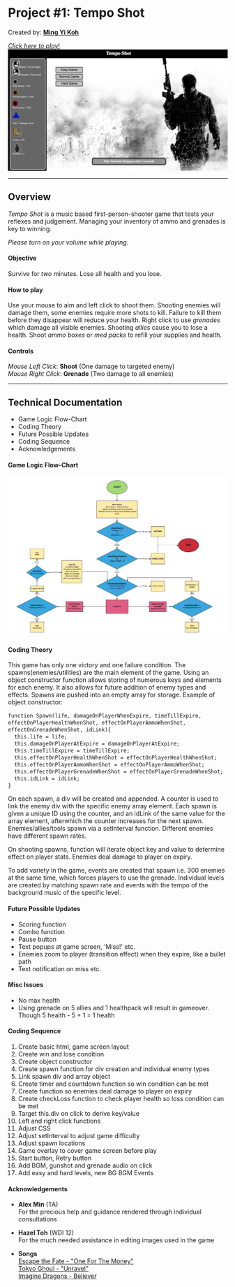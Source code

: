 # Project #1: Tempo Shot
Created by: [__Ming Yi Koh__](https://github.com/mingyikoh)
<br>

[*Click here to play*!](https://mingyikoh.github.io/project-1/)
![gameScreen](./assets/img/gameScreen.png)

---
## Overview
*Tempo Shot* is a music based first-person-shooter game that tests your reflexes and judgement. Managing your inventory of ammo and grenades is key to winning.

*Please turn on your volume while playing.*

#### Objective
Survive for *two* minutes. Lose all health and you lose.

#### How to play
Use your mouse to aim and left click to shoot them. Shooting enemies will damage them, some enemies require more shots to kill. Failure to kill them before they disappear will reduce your health.
Right click to use *grenades* which damage all visible enemies.
Shooting *allies* cause you to lose a health.
Shoot *ammo boxes* or *med packs* to refill your supplies and health.

#### Controls
*Mouse Left Click*: **Shoot** (One damage to targeted enemy)<br>
*Mouse Right Click*: **Grenade** (Two damage to all enemies)

---
## Technical Documentation
* Game Logic Flow-Chart
* Coding Theory
* Future Possible Updates
* Coding Sequence
* Acknowledgements

#### Game Logic Flow-Chart
<img src="assets/img/flowchart.jpeg">

#### Coding Theory
This game has only one victory and one failure condition.
The spawns(enemies/utilities) are the main element of the game. Using an object constructor function allows storing of numerous keys and elements for each enemy.
It also allows for future addition of enemy types and effects. Spawns are pushed into an empty array for storage.
Example of object constructor:
```
function Spawn(life, damageOnPlayerWhenExpire, timeTillExpire, effectOnPlayerHealthWhenShot, effectOnPlayerAmmoWhenShot, effectOnGrenadeWhenShot, idLink){
  this.life = life;
  this.damageOnPlayerAtExpire = damageOnPlayerAtExpire;
  this.timeTillExpire = timeTillExpire;
  this.effectOnPlayerHealthWhenShot = effectOnPlayerHealthWhenShot;
  this.effectOnPlayerAmmoWhenShot = effectOnPlayerAmmoWhenShot;
  this.effectOnPlayerGrenadeWhenShot = effectOnPlayerGrenadeWhenShot;
  this.idLink = idLink;
}
```
On each spawn, a div will be created and appended. A counter is used to link the enemy div with the specific enemy array element. Each spawn is given a unique ID using the counter, and an idLink of the same value for the array element, afterwhich the counter increases for the next spawn.
Enemies/allies/tools spawn via a setInterval function. Different enemies have different spawn rates.

On shooting spawns, function will iterate object key and value to determine effect on player stats.
Enemies deal damage to player on expiry.

To add variety in the game, events are created that spawn i.e. 300 enemies at the same time, which forces players to use the grenade. Individual levels are created by matching spawn rate and events with the tempo of the background music of the specific level.

#### Future Possible Updates
* Scoring function
* Combo function
* Pause button
* Text popups at game screen, 'Miss!' etc.
* Enemies zoom to player (transition effect) when they expire, like a bullet path
* Text notification on miss etc.



#### Misc Issues
* No max health
* Using grenade on 5 allies and 1 healthpack will result in gameover.<br> Though 5 health - 5 + 1 = 1 health

#### Coding Sequence

1. Create basic html, game screen layout
1. Create win and lose condition
1. Create object constructor
1. Create spawn function for div creation and individual enemy types
1. Link spawn div and array object
1. Create timer and countdown function so win condition can be met
1. Create function so enemies deal damage to player on expiry
1. Create checkLoss function to check player health so loss condition can be met
1. Target this.div on click to derive key/value
1. Left and right click functions
1. Adjust CSS
1. Adjust setInterval to adjust game difficulty
1. Adjust spawn locations
1. Game overlay to cover game screen before play
1. Start button, Retry button
1. Add BGM, gunshot and grenade audio on click
1. Add easy and hard levels, new BG BGM Events


#### Acknowledgements
* **Alex Min** (TA)
<br>For the precious help and guidance rendered through individual consultations

* **Hazel Toh** (WDI 12)
<br>For the much needed assistance in editing images used in the game

* **Songs**
  <br>[Escape the Fate - "One For The Money"](https://www.youtube.com/watch?v=szRDiLUduRA)
  <br>[Tokyo Ghoul - "Unravel"](https://www.youtube.com/watch?v=Q0v3ajXh5S0)
  <br>[Imagine Dragons - Believer](https://www.youtube.com/watch?v=7wtfhZwyrcc)

